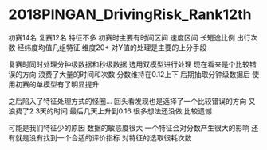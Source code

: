 # 2018PINGAN_DrivingRisk_Rank12th

初赛14名 复赛12名 特征不多 初赛时主要有时间区间 速度区间 长短途比例 出行次数 经纬度均值几组特征 维度20+ 对Y值的处理是主要的上分手段

复赛时同时处理分钟级数据和秒级数据 选用双模型进行处理 现在看来是个比较错误的方向 浪费了大量的时间和次数 分数维持在0.12上下 后期抽取分钟级数据后 使用初赛的单模型有了明显提升

之后陷入了特征处理方式的怪圈... 回头看发现也是选择了一个比较错误的方向 又浪费了2 3天的时间 最后几天上升到0.16 很多想法还没做 比较遗憾

可能是我们特征少的原因 数据的敏感度很大 一个特征会对分数产生很大的影响 还有就是没有找到一个合适的评价指标 对特征的选取很耗次数
